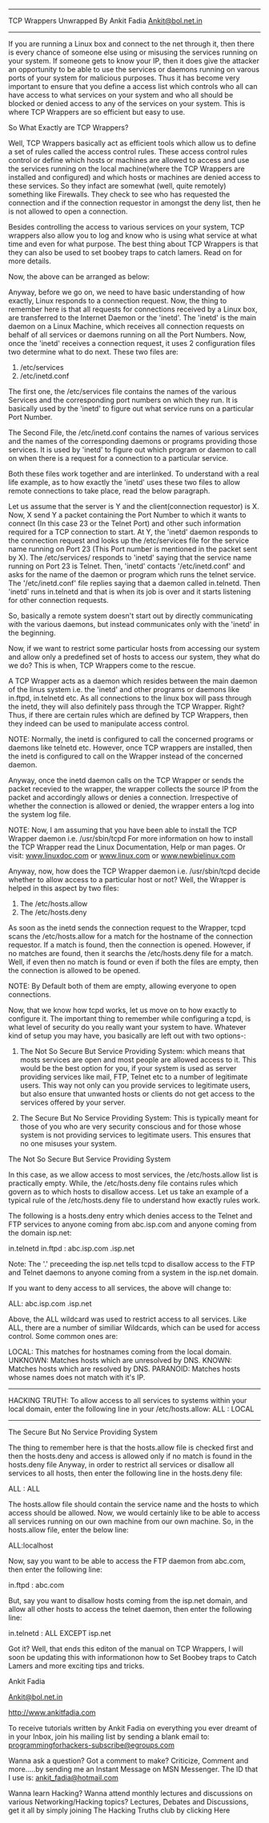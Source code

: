 _________________________________________________________________________

 

TCP Wrappers Unwrapped By Ankit Fadia Ankit@bol.net.in

_________________________________________________________________________

 

If you are running a Linux box and connect to the net through it, then there is every chance of someone else using or misusing the services running on your system. If someone gets to know your IP, then it does give the attacker an opportunity to be able to use the services or daemons running on varous ports of your system for malicious purposes. Thus it has become very important to ensure that you define a access list which controls who all can have access to what services on your system and who all should be blocked or denied access to any of the services on your system. This is where TCP Wrappers are so efficient but easy to use. 

 

So What Exactly are TCP Wrappers?

Well, TCP Wrappers basically act as efficient tools which allow us to define a set of rules called the access control rules. These access control rules control or define which hosts or machines are allowed to access and use the services running on the local machine(where the TCP Wrappers are installed and configured) and which hosts or machines are denied access to these services. So they infact are somewhat (well, quite remotely) something like Firewalls. They check to see who has requested the connection and if the connection requestor in amongst the deny list, then he is not allowed to open a connection. 

Besides controlling the access to various services on your system, TCP wrappers also allow you to log and know who is using what service at what time and even for what purpose. The best thing about TCP Wrappers is that they can also be used to set boobey traps to catch lamers. Read on for more details.

Now, the above can be arranged as below:

 

Anyway, before we go on, we need to have basic understanding of how exactly, Linux responds to a connection request. Now, the thing to remember here is that all requests for connections received by a Linux box, are transferred to the Internet Daemon or the 'inetd'. The 'inetd' is the main daemon on a Linux Machine, which receives all connection requests on behalf of all services or daemons running on all the Port Numbers. Now, once the 'inetd' receives a connection request, it uses 2 configuration files two determine what to do next. These two files are:

1. /etc/services
2. /etc/inetd.conf

The first one, the /etc/services file contains the names of the various Services and the corresponding port numbers on which they run. It is basically used by the 'inetd' to figure out what service runs on a particular Port Number.

The Second File, the /etc/inetd.conf contains the names of various services and the names of the corresponding daemons or programs providing those services. It is used by 'inetd' to figure out which program or daemon to call on when there is a request for a connection to a particular service.

Both these files work together and are interlinked. To understand with a real life example, as to how exactly the 'inetd' uses these two files to allow remote connections to take place, read the below paragraph.

Let us assume that the server is Y and the client(connection requestor) is X. Now, X send Y a packet containing the Port Number to which it wants to connect (In this case 23 or the Telnet Port) and other such information required for a TCP connection to start. At Y, the 'inetd' daemon responds to the connection request and looks up the /etc/services file for the service name running on Port 23 (This Port number is mentioned in the packet sent by X). The /etc/services/ responds to 'inetd' saying that the service name running on Port 23 is Telnet. Then, 'inetd' contacts '/etc/inetd.conf' and asks for the name of the daemon or program which runs the telnet service. The '/etc/inetd.conf' file replies saying that a daemon called in.telnetd. Then 'inetd' runs in.telnetd and that is when its job is over and it starts listening for other connection requests.

So, basically a remote system doesn't start out by directly communicating with the various daemons, but instead communicates only with the 'inetd' in the beginning.

 

Now, if we want to restrict some particular hosts from accessing our system and allow only a predefined set of hosts to access our system, they what do we do? This is when, TCP Wrappers come to the rescue.

A TCP Wrapper acts as a daemon which resides between the main daemon of the linus system i.e. the 'inetd' and other programs or daemons like in.ftpd, in.telnetd etc. As all connections to the linux box will pass through the inetd, they will also definitely pass through the TCP Wrapper. Right? Thus, if there are certain rules which are defined by TCP Wrappers, then they indeed can be used to manipulate access control.

NOTE: Normally, the inetd is configured to call the concerned programs or daemons like telnetd etc. However, once TCP wrappers are installed, then the inetd is configured to call on the Wrapper instead of the concerned daemon.

Anyway, once the inetd daemon calls on the TCP Wrapper or sends the packet recevied to the wrapper, the wrapper collects the source IP from the packet and accordingly allows or denies a connection. Irrespective of whether the connection is allowed or denied, the wrapper enters a log into the system log file.

 

NOTE: Now, I am assuming that you have been able to install the TCP Wrapper daemon i.e. /usr/sbin/tcpd For more information on how to install the TCP Wrapper read the Linux Documentation, Help or man pages. Or visit: www.linuxdoc.com or www.linux.com or www.newbielinux.com

 

Anyway, now, how does the TCP Wrapper daemon i.e. /usr/sbin/tcpd decide whether to allow access to a particular host or not? Well, the Wrapper is helped in this aspect by two files: 

1. The /etc/hosts.allow
2. The /etc/hosts.deny

As soon as the inetd sends the connection request to the Wrapper, tcpd scans the /etc/hosts.allow for a match for the hostname of the connection requestor. If a match is found, then the connection is opened. However, if no matches are found, then it searchs the /etc/hosts.deny file for a match. Well, if even then no match is found or even if both the files are empty, then the connection is allowed to be opened.

NOTE: By Default both of them are empty, allowing everyone to open connections. 

 

Now, that we know how tcpd works, let us move on to how exactly to configure it. The important thing to remember while configuring a tcpd, is what level of security do you really want your system to have. Whatever kind of setup you may have, you basically are left out with two options-:

1. The Not So Secure But Service Providing System: which means that mosts services are open and most people are allowed access to it. This would be the best option for you, if your system is used as server providing services like mail, FTP, Telnet etc to a number of legitimate users. This way not only can you provide services to legitimate users, but also ensure that unwanted hosts or clients do not get access to the services offered by your server.

2. The Secure But No Service Providing System: This is typically meant for those of you who are very security conscious and for those whose system is not providing services to legitimate users. This ensures that no one misuses your system.

The Not So Secure But Service Providing System

In this case, as we allow access to most services, the /etc/hosts.allow list is practically empty. While, the /etc/hosts.deny file contains rules which govern as to which hosts to disallow access. Let us take an example of a typical rule of the /etc/hosts.deny file to understand how exactly rules work.

The following is a hosts.deny entry which denies access to the Telnet and FTP services to anyone coming from abc.isp.com and anyone coming from the domain isp.net:

in.telnetd in.ftpd : abc.isp.com .isp.net

Note: The '.' preceeding the isp.net tells tcpd to disallow access to the FTP and Telnet daemons to anyone coming from a system in the isp.net domain.

If you want to deny access to all services, the above will change to:

ALL: abc.isp.com .isp.net 

Above, the ALL wildcard was used to restrict access to all services. Like ALL, there are a number of similiar Wildcards, which can be used for access control. Some common ones are:

LOCAL: This matches for hostnames coming from the local domain.
UNKNOWN: Matches hosts which are unresolved by DNS.
KNOWN: Matches hosts which are resolved by DNS.
PARANOID: Matches hosts whose names does not match with it's IP.

*******************
HACKING TRUTH: To allow access to all services to systems within your local domain, enter the following line in your /etc/hosts.allow:
ALL : LOCAL
********************

The Secure But No Service Providing System

The thing to remember here is that the hosts.allow file is checked first and then the hosts.deny and access is allowed only if no match is found in the hosts.deny file Anyway, in order to restrict all services or disallow all services to all hosts, then enter the following line in the hosts.deny file:

ALL : ALL

The hosts.allow file should contain the service name and the hosts to which access should be allowed. Now, we would certainly like to be able to access all services running on our own machine from our own machine. So, in the hosts.allow file, enter the below line:

ALL:localhost 

Now, say you want to be able to access the FTP daemon from abc.com, then enter the following line:

in.ftpd : abc.com

But, say you want to disallow hosts coming from the isp.net domain, and allow all other hosts to access the telnet daemon, then enter the following line:

in.telnetd : ALL EXCEPT isp.net

Got it? Well, that ends this editon of the manual on TCP Wrappers, I will soon be updating this with informationon how to Set Boobey traps to Catch Lamers and more exciting tips and tricks. 

 

Ankit Fadia

Ankit@bol.net.in

 

http://www.ankitfadia.com


To receive tutorials written by Ankit Fadia on everything you ever dreamt of in your Inbox, join his mailing list by sending a blank email to: programmingforhackers-subscribe@egroups.com

 

Wanna ask a question? Got a comment to make? Criticize, Comment and more…..by sending me an Instant Message on MSN Messenger. The ID that I use is: ankit_fadia@hotmail.com

 

Wanna learn Hacking? Wanna attend monthly lectures and discussions on various Networking/Hacking topics? Lectures, Debates and Discussions, get it all by simply joining The Hacking Truths club by clicking Here

 

